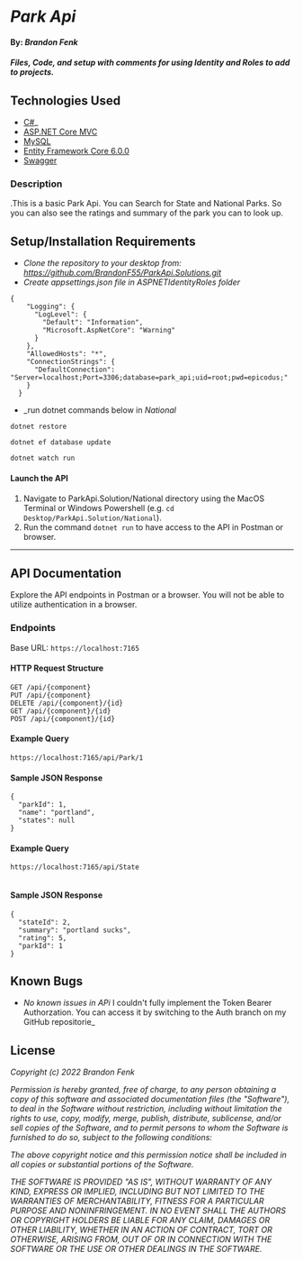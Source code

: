 # _Park Api_

#### By: _**Brandon Fenk**_

#### _Files, Code, and setup with comments for using Identity and Roles to add to projects._

## Technologies Used


* [C#](https://docs.microsoft.com/en-us/dotnet/csharp/)_
* [ASP.NET Core MVC](https://docs.microsoft.com/en-us/aspnet/core/mvc/overview?view=aspnetcore-3.1)
* [MySQL](https://dev.mysql.com/)
* [Entity Framework Core 6.0.0](https://docs.microsoft.com/en-us/ef/core/)
* [Swagger](https://docs.microsoft.com/en-us/aspnet/core/tutorials/getting-started-with-nswag?view=aspnetcore-3.1&tabs=visual-studio)



### Description
.This is a basic Park Api. You can Search for State and National Parks. So you can also see the ratings and summary of the park you can to look up.
## Setup/Installation Requirements

* _Clone the repository to your desktop from: https://github.com/BrandonF55/ParkApi.Solutions.git_
* _Create appsettings.json file in ASPNETIdentityRoles folder_

```
{
    "Logging": {
      "LogLevel": {
        "Default": "Information",
        "Microsoft.AspNetCore": "Warning"
      }
    },
    "AllowedHosts": "*",
    "ConnectionStrings": {
      "DefaultConnection": "Server=localhost;Port=3306;database=park_api;uid=root;pwd=epicodus;"
    }
  }

```
* _run dotnet commands below in _National_
```
dotnet restore
```
```
dotnet ef database update
```
```
dotnet watch run
```
 #### Launch the API
  1) Navigate to ParkApi.Solution/National directory using the MacOS Terminal or Windows Powershell (e.g. `cd Desktop/ParkApi.Solution/National`).
  2) Run the command `dotnet run` to have access to the API in Postman or browser.

------------------------------

## API Documentation
Explore the API endpoints in Postman or a browser. You will not be able to utilize authentication in a browser.


### Endpoints
Base URL: `https://localhost:7165`

#### HTTP Request Structure
```
GET /api/{component}
PUT /api/{component}
DELETE /api/{component}/{id}
GET /api/{component}/{id}
POST /api/{component}/{id}
```

#### Example Query

```
https://localhost:7165/api/Park/1

```

#### Sample JSON Response
``` 
{
  "parkId": 1,
  "name": "portland",
  "states": null
}

```

#### Example Query

```
https://localhost:7165/api/State


```
#### Sample JSON Response
``` 
{
  "stateId": 2,
  "summary": "portland sucks",
  "rating": 5,
  "parkId": 1
}

```

## Known Bugs

* _No known issues in APi_ I couldn't fully implement the Token Bearer Authorzation. You can access it by switching to the Auth branch on my GitHub repositorie_

## License

_Copyright (c) 2022 Brandon Fenk_

_Permission is hereby granted, free of charge, to any person obtaining a copy of this software and associated documentation files (the "Software"), to deal in the Software without restriction, including without limitation the rights to use, copy, modify, merge, publish, distribute, sublicense, and/or sell copies of the Software, and to permit persons to whom the Software is furnished to do so, subject to the following conditions:_

_The above copyright notice and this permission notice shall be included in all copies or substantial portions of the Software._

_THE SOFTWARE IS PROVIDED "AS IS", WITHOUT WARRANTY OF ANY KIND, EXPRESS OR IMPLIED, INCLUDING BUT NOT LIMITED TO THE WARRANTIES OF MERCHANTABILITY, FITNESS FOR A PARTICULAR PURPOSE AND NONINFRINGEMENT. IN NO EVENT SHALL THE AUTHORS OR COPYRIGHT HOLDERS BE LIABLE FOR ANY CLAIM, DAMAGES OR OTHER LIABILITY, WHETHER IN AN ACTION OF CONTRACT, TORT OR OTHERWISE, ARISING FROM, OUT OF OR IN CONNECTION WITH THE SOFTWARE OR THE USE OR OTHER DEALINGS IN THE SOFTWARE._
